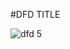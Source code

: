 #DFD TITLE



![dfd 5](https://cloud.githubusercontent.com/assets/21317650/19225078/13155346-8e59-11e6-95aa-f222923dd1b9.jpg)







